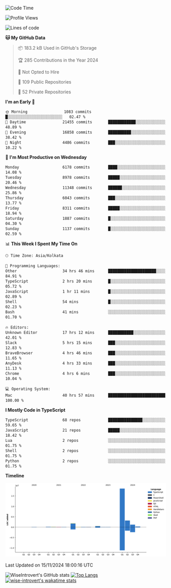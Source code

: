 <!--START_SECTION:waka-->
![Code Time](http://img.shields.io/badge/Code%20Time-1%2C849%20hrs%2030%20mins-blue)

![Profile Views](http://img.shields.io/badge/Profile%20Views-2-blue)

![Lines of code](https://img.shields.io/badge/From%20Hello%20World%20I%27ve%20Written-26.0%20million%20lines%20of%20code-blue)

**🐱 My GitHub Data** 

> 📦 183.2 kB Used in GitHub's Storage 
 > 
> 🏆 285 Contributions in the Year 2024
 > 
> 🚫 Not Opted to Hire
 > 
> 📜 109 Public Repositories 
 > 
> 🔑 52 Private Repositories 
 > 
**I'm an Early 🐤** 

```text
🌞 Morning                1083 commits        █░░░░░░░░░░░░░░░░░░░░░░░░   02.47 % 
🌆 Daytime                21455 commits       ████████████░░░░░░░░░░░░░   48.89 % 
🌃 Evening                16858 commits       ██████████░░░░░░░░░░░░░░░   38.42 % 
🌙 Night                  4486 commits        ███░░░░░░░░░░░░░░░░░░░░░░   10.22 % 
```
📅 **I'm Most Productive on Wednesday** 

```text
Monday                   6178 commits        ████░░░░░░░░░░░░░░░░░░░░░   14.08 % 
Tuesday                  8978 commits        █████░░░░░░░░░░░░░░░░░░░░   20.46 % 
Wednesday                11348 commits       ██████░░░░░░░░░░░░░░░░░░░   25.86 % 
Thursday                 6043 commits        ███░░░░░░░░░░░░░░░░░░░░░░   13.77 % 
Friday                   8311 commits        █████░░░░░░░░░░░░░░░░░░░░   18.94 % 
Saturday                 1887 commits        █░░░░░░░░░░░░░░░░░░░░░░░░   04.30 % 
Sunday                   1137 commits        █░░░░░░░░░░░░░░░░░░░░░░░░   02.59 % 
```


📊 **This Week I Spent My Time On** 

```text
🕑︎ Time Zone: Asia/Kolkata

💬 Programming Languages: 
Other                    34 hrs 46 mins      █████████████████████░░░░   84.91 % 
TypeScript               2 hrs 20 mins       █░░░░░░░░░░░░░░░░░░░░░░░░   05.72 % 
JavaScript               1 hr 11 mins        █░░░░░░░░░░░░░░░░░░░░░░░░   02.89 % 
Shell                    54 mins             █░░░░░░░░░░░░░░░░░░░░░░░░   02.23 % 
Bash                     41 mins             ░░░░░░░░░░░░░░░░░░░░░░░░░   01.70 % 

🔥 Editors: 
Unknown Editor           17 hrs 12 mins      ███████████░░░░░░░░░░░░░░   42.01 % 
Slack                    5 hrs 15 mins       ███░░░░░░░░░░░░░░░░░░░░░░   12.83 % 
BraveBrowser             4 hrs 46 mins       ███░░░░░░░░░░░░░░░░░░░░░░   11.65 % 
AnyDesk                  4 hrs 33 mins       ███░░░░░░░░░░░░░░░░░░░░░░   11.13 % 
Chrome                   4 hrs 6 mins        ███░░░░░░░░░░░░░░░░░░░░░░   10.04 % 

💻 Operating System: 
Mac                      40 hrs 57 mins      █████████████████████████   100.00 % 
```

**I Mostly Code in TypeScript** 

```text
TypeScript               68 repos            ███████████████░░░░░░░░░░   59.65 % 
JavaScript               21 repos            █████░░░░░░░░░░░░░░░░░░░░   18.42 % 
Lua                      2 repos             ░░░░░░░░░░░░░░░░░░░░░░░░░   01.75 % 
Shell                    2 repos             ░░░░░░░░░░░░░░░░░░░░░░░░░   01.75 % 
Python                   2 repos             ░░░░░░░░░░░░░░░░░░░░░░░░░   01.75 % 
```



**Timeline**

![Lines of Code chart](https://raw.githubusercontent.com/wise-introvert/wise-introvert/master/assets/bar_graph.png)


 Last Updated on 15/11/2024 18:00:16 UTC
<!--END_SECTION:waka-->

![WiseIntrovert's GitHub stats](https://github-readme-stats.vercel.app/api?username=wise-introvert&count_private=true&show_icons=true)
[![Top Langs](https://github-readme-stats.vercel.app/api/top-langs/?username=wise-introvert&langs_count=10)](https://github.com/anuraghazra/github-readme-stats)
[![wise-introvert's wakatime stats](https://github-readme-stats.vercel.app/api/wakatime?username=wiseintrovert)](https://github.com/anuraghazra/github-readme-stats)
